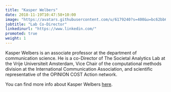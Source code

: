 ```yaml
---
title: "Kasper Welbers"
date: 2018-11-19T10:47:58+10:00
image: "https://avatars.githubusercontent.com/u/6179240?s=400&u=bc62bb664986df4c700fdc68fc3539ca0893a0f8&v=4"
jobtitle: "Lab Co-Director"
linkedinurl: "https://www.linkedin.com/"
promoted: true
weight: 1
---
```


Kasper Welbers is an associate professor at the department of communication science. He is a co-Director of The Societal Analytics Lab at the Vrije Universiteit Amsterdam, Vice Chair of the computational methods division at the International Communication Association, and scientific representative of the OPINION COST Action network. 

You can find more info about Kasper Welbers [here](https://research.vu.nl/en/persons/kasper-welbers).